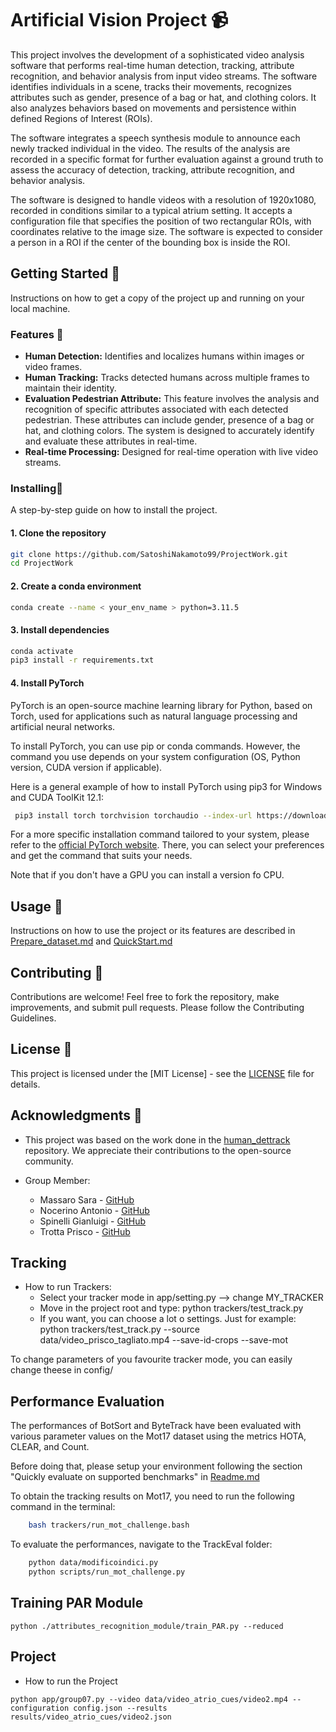 # Artificial Vision Project 📹
This project involves the development of a sophisticated video analysis software that performs real-time human detection, tracking, attribute recognition, and behavior analysis from input video streams. The software identifies individuals in a scene, tracks their movements, recognizes attributes such as gender, presence of a bag or hat, and clothing colors. It also analyzes behaviors based on movements and persistence within defined Regions of Interest (ROIs). 

The software integrates a speech synthesis module to announce each newly tracked individual in the video. The results of the analysis are recorded in a specific format for further evaluation against a ground truth to assess the accuracy of detection, tracking, attribute recognition, and behavior analysis. 

The software is designed to handle videos with a resolution of 1920x1080, recorded in conditions similar to a typical atrium setting. It accepts a configuration file that specifies the position of two rectangular ROIs, with coordinates relative to the image size. The software is expected to consider a person in a ROI if the center of the bounding box is inside the ROI.

## Getting Started 🚀
Instructions on how to get a copy of the project up and running on your local machine.

### Features 🎯
- **Human Detection:** Identifies and localizes humans within images or video frames.
- **Human Tracking:** Tracks detected humans across multiple frames to maintain their identity.
- **Evaluation Pedestrian Attribute:** This feature involves the analysis and recognition of specific attributes associated with each detected pedestrian. These attributes can include gender, presence of a bag or hat, and clothing colors. The system is designed to accurately identify and evaluate these attributes in real-time.
- **Real-time Processing:** Designed for real-time operation with live video streams.

### Installing🔧
A step-by-step guide on how to install the project.
#### 1. Clone the repository
```bash
git clone https://github.com/SatoshiNakamoto99/ProjectWork.git
cd ProjectWork
```
#### 2. Create a conda environment
```bash
conda create --name < your_env_name > python=3.11.5 
```
#### 3. Install dependencies 
```bash
conda activate 
pip3 install -r requirements.txt
```
#### 4. Install PyTorch 

PyTorch is an open-source machine learning library for Python, based on Torch, used for applications such as natural language processing and artificial neural networks.

To install PyTorch, you can use pip or conda commands. However, the command you use depends on your system configuration (OS, Python version, CUDA version if applicable). 

Here is a general example of how to install PyTorch using pip3 for Windows and CUDA ToolKit 12.1:

```bash
 pip3 install torch torchvision torchaudio --index-url https://download.pytorch.org/whl/cu121
```
For a more specific installation command tailored to your system, please refer to the [official PyTorch website](https://pytorch.org/get-started/locally/). There, you can select your preferences and get the command that suits your needs. 

Note that if you don't have a GPU you can install a version fo CPU.

## Usage 📖
Instructions on how to use the project or its features are described in [Prepare_dataset.md](./docs/prepare_dataset.md) and [QuickStart.md](./docs/dashboard.md)


## Contributing 🤝
Contributions are welcome! Feel free to fork the repository, make improvements, and submit pull requests. Please follow the Contributing Guidelines.

## License 📜 
This project is licensed under the [MIT License] - see the [LICENSE](LICENSE) file for details.

## Acknowledgments 🙏

- This project was based on the work done in the [human_dettrack](https://github.com/vankhoa21991/human_dettrack) repository. We appreciate their contributions to the open-source community.

- Group Member:
    - Massaro Sara - [GitHub](https://github.com/saramassaro)
    - Nocerino Antonio - [GitHub](https://github.com/SatoshiNakamoto99)
    - Spinelli Gianluigi - [GitHub](https://github.com/givnlvigi)
    - Trotta Prisco - [GitHub](https://github.com/priscotrotta00)


## Tracking

- How to run Trackers:
  - Select your tracker mode in app/setting.py --> change MY_TRACKER 
  - Move in the project root and type: python trackers/test_track.py 
  - If you want, you can choose a lot o settings. Just for example: python trackers/test_track.py --source data/video_prisco_tagliato.mp4 --save-id-crops --save-mot

To change parameters of you favourite tracker mode, you can easily change theese in config/<your tracker mode>

## Performance Evaluation
The performances of BotSort and ByteTrack have been evaluated with various parameter values on the Mot17 dataset using the metrics HOTA, CLEAR, and Count.

Before doing that, please setup your environment following the section "Quickly evaluate on supported benchmarks" in [Readme.md](./TrackEval/Readme.md)

To obtain the tracking results on Mot17, you need to run the following command in the terminal:

```bash
    bash trackers/run_mot_challenge.bash  
```
To evaluate the performances, navigate to the TrackEval folder:
```bash
    python data/modificoindici.py 
    python scripts/run_mot_challenge.py
```

## Training PAR Module
```
python ./attributes_recognition_module/train_PAR.py --reduced
```


## Project

- How to run the Project
```
python app/group07.py --video data/video_atrio_cues/video2.mp4 --configuration config.json --results results/video_atrio_cues/video2.json
```

